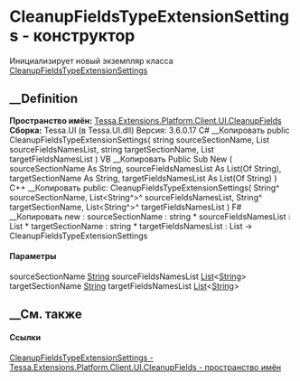 # CleanupFieldsTypeExtensionSettings - конструктор
Инициализирует новый экземпляр класса
[CleanupFieldsTypeExtensionSettings](T_Tessa_Extensions_Platform_Client_UI_CleanupFields_CleanupFieldsTypeExtensionSettings.htm)
##  __Definition
 **Пространство имён:**
[Tessa.Extensions.Platform.Client.UI.CleanupFields](N_Tessa_Extensions_Platform_Client_UI_CleanupFields.htm)  
 **Сборка:** Tessa.UI (в Tessa.UI.dll) Версия: 3.6.0.17
C# __Копировать
     public CleanupFieldsTypeExtensionSettings(
    	string sourceSectionName,
    	List<string> sourceFieldsNamesList,
    	string targetSectionName,
    	List<string> targetFieldsNamesList
    )
VB __Копировать
     Public Sub New ( 
    	sourceSectionName As String,
    	sourceFieldsNamesList As List(Of String),
    	targetSectionName As String,
    	targetFieldsNamesList As List(Of String)
    )
C++ __Копировать
     public:
    CleanupFieldsTypeExtensionSettings(
    	String^ sourceSectionName, 
    	List<String^>^ sourceFieldsNamesList, 
    	String^ targetSectionName, 
    	List<String^>^ targetFieldsNamesList
    )
F# __Копировать
     new : 
            sourceSectionName : string * 
            sourceFieldsNamesList : List<string> * 
            targetSectionName : string * 
            targetFieldsNamesList : List<string> -> CleanupFieldsTypeExtensionSettings
#### Параметры
sourceSectionName
[String](https://learn.microsoft.com/dotnet/api/system.string)
sourceFieldsNamesList
[List](https://learn.microsoft.com/dotnet/api/system.collections.generic.list-1)<[String](https://learn.microsoft.com/dotnet/api/system.string)>
targetSectionName
[String](https://learn.microsoft.com/dotnet/api/system.string)
targetFieldsNamesList
[List](https://learn.microsoft.com/dotnet/api/system.collections.generic.list-1)<[String](https://learn.microsoft.com/dotnet/api/system.string)>
## __См. также
#### Ссылки
[CleanupFieldsTypeExtensionSettings -
](T_Tessa_Extensions_Platform_Client_UI_CleanupFields_CleanupFieldsTypeExtensionSettings.htm)
[Tessa.Extensions.Platform.Client.UI.CleanupFields - пространство
имён](N_Tessa_Extensions_Platform_Client_UI_CleanupFields.htm)
